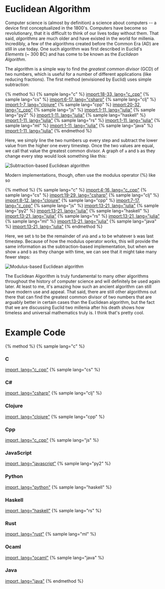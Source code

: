<script>
MathJax.Hub.Queue(["Typeset",MathJax.Hub]);
</script>
$$ 
\newcommand{\d}{\mathrm{d}}
\newcommand{\bff}{\boldsymbol{f}}
\newcommand{\bfg}{\boldsymbol{g}}
\newcommand{\bfp}{\boldsymbol{p}}
\newcommand{\bfq}{\boldsymbol{q}}
\newcommand{\bfx}{\boldsymbol{x}}
\newcommand{\bfu}{\boldsymbol{u}}
\newcommand{\bfv}{\boldsymbol{v}}
\newcommand{\bfA}{\boldsymbol{A}}
\newcommand{\bfB}{\boldsymbol{B}}
\newcommand{\bfC}{\boldsymbol{C}}
\newcommand{\bfM}{\boldsymbol{M}}
\newcommand{\bfJ}{\boldsymbol{J}}
\newcommand{\bfR}{\boldsymbol{R}}
\newcommand{\bfT}{\boldsymbol{T}}
\newcommand{\bfomega}{\boldsymbol{\omega}}
\newcommand{\bftau}{\boldsymbol{\tau}}
$$

# Euclidean Algorithm

Computer science is (almost by definition) a science about computers -- a device first conceptualized in the 1800's. Computers have become so revolutionary, that it is difficult to think of our lives today without them. That said, *algorithms* are much older and have existed in the world for millenia. Incredibly, a few of the algorithms created before the Common Era (AD) are still in use today. One such algorithm was first described in Euclid's *Elements* (~ 300 BC) and has come to be known as the *Euclidean Algorithm*. 

The algorithm is a simple way to find the *greatest common divisor* (GCD) of two numbers, which is useful for a number of different applications (like reducing fractions). The first method (envisioned by Euclid) uses simple subtraction:

{% method %}
{% sample lang="c" %}
[import:18-33, lang="c_cpp"](code/c/euclidean_example.c)
{% sample lang="cs" %}
[import:6-17, lang="csharp"](code/cs/EuclideanAlgorithmMdAdditional.cs)
{% sample lang="clj" %}
[import:1-7, lang="clojure"](code/clojure/euclidean_example.clj)
{% sample lang="cpp" %}
[import:20-32, lang="c_cpp"](code/c++/euclidean.cpp)
{% sample lang="js" %}
[import:1-11, lang="julia"](code/pseudo/euclidean.pseudo)
{% sample lang="py2" %}
[import:1-11, lang="julia"](code/pseudo/euclidean.pseudo)
{% sample lang="haskell" %}
[import:1-11, lang="julia"](code/pseudo/euclidean.pseudo)
{% sample lang="rs" %}
[import:1-11, lang="julia"](code/pseudo/euclidean.pseudo)
{% sample lang="ml" %}
[import:1-11, lang="julia"](code/pseudo/euclidean.pseudo)
{% sample lang="java" %}
[import:1-11, lang="julia"](code/pseudo/euclidean.pseudo)
{% endmethod %}

Here, we simply line the two numbers up every step and subtract the lower value from the higher one every timestep. Once the two values are equal, we call that value the greatest common divisor. A graph of `a` and `b` as they change every step would look something like this:

![Subtraction-based Euclidean algorithm](res/subtraction.png)

Modern implementations, though, often use the modulus operator (%) like so

{% method %}
{% sample lang="c" %}
[import:4-16, lang="c_cpp"](code/c/euclidean_example.c)
{% sample lang="cs" %}
[import:19-29, lang="csharp"](code/cs/EuclideanAlgorithmMdAdditional.cs)
{% sample lang="clj" %}
[import:8-12, lang="clojure"](code/clojure/euclidean_example.clj)
{% sample lang="cpp" %}
[import:7-17, lang="c_cpp"](code/c++/euclidean.cpp)
{% sample lang="js" %}
[import:13-21, lang="julia"](code/pseudo/euclidean.pseudo)
{% sample lang="py2" %}
[import:13-21, lang="julia"](code/pseudo/euclidean.pseudo)
{% sample lang="haskell" %}
[import:13-21, lang="julia"](code/pseudo/euclidean.pseudo)
{% sample lang="rs" %}
[import:13-21, lang="julia"](code/pseudo/euclidean.pseudo)
{% sample lang="ml" %}
[import:13-21, lang="julia"](code/pseudo/euclidean.pseudo)
{% sample lang="java" %}
[import:13-21, lang="julia"](code/pseudo/euclidean.pseudo)
{% endmethod %}

Here, we set `b` to be the remainder of `a%b` and `a` to be whatever `b` was last timestep. Because of how the modulus operator works, this will provide the same information as the subtraction-based implementation, but when we show `a` and `b` as they change with time, we can see that it might take many fewer steps:

![Modulus-based Euclidean algorithm](res/modulus.png)

The Euclidean Algorithm is truly fundamental to many other algorithms throughout the history of computer science and will definitely be used again later. At least to me, it's amazing how such an ancient algorithm can still have modern use and appeal. That said, there are still other algorithms out there that can find the greatest common divisor of two numbers that are arguably better in certain cases than the Euclidean algorithm, but the fact that we are discussing Euclid two millenia after his death shows how timeless and universal mathematics truly is. I think that's pretty cool.

# Example Code

{% method %}
{% sample lang="c" %}
### C
[import, lang="c_cpp"](code/c/euclidean_example.c)
{% sample lang="cs" %}
### C# #
[import, lang="csharp"](code/cs/EuclideanAlgorithm.cs)
{% sample lang="clj" %}
### Clojure
[import, lang="clojure"](code/clojure/euclidean_example.clj)
{% sample lang="cpp" %}
### Cpp 
[import, lang="c_cpp"](code/c++/euclidean.cpp)
{% sample lang="js" %}
### JavaScript
[import, lang="javascript"](code/javascript/euclidean_example.js)
{% sample lang="py2" %}
### Python
[import, lang="python"](code/python2/euclidean_example.py)
{% sample lang="haskell" %}
### Haskell
[import, lang="haskell"](code/haskell/euclidean_example.hs)
{% sample lang="rs" %}
### Rust
[import, lang="rust"](code/rust/euclidean_example.rs)
{% sample lang="ml" %}
### Ocaml
[import, lang="ocaml"](code/ocaml/euclidean_example.ml)
{% sample lang="java" %}
### Java
[import, lang="java"](code/java/euclidean_example.jar)
{% endmethod %}
